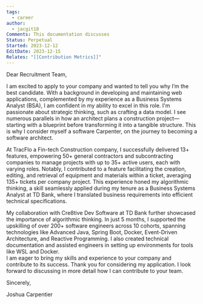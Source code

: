 ```yaml
---
tags:
  - career
author:
  - jacgit18
Comments: This documentation discusses
Status: Perpetual
Started: 2023-12-12
EditDate: 2023-12-15
Relates: "[[Contribution Metrics]]"
---
```

Dear Recruitment Team,  
  
I am excited to apply to your company and wanted to tell you why I’m the best candidate. With a background in developing and maintaining web applications, complemented by my experience as a Business Systems Analyst (BSA), I am confident in my ability to excel in this role. I'm passionate about strategic thinking, such as crafting a data model. I see numerous parallels in how an architect plans a construction project—starting with a blueprint before transforming it into a tangible structure. This is why I consider myself a software Carpenter, on the journey to becoming a software architect.  
  
At TracFlo a Fin-tech Construction company, I successfully delivered 13+ features, empowering 50+ general contractors and subcontracting companies to manage projects with up to 35+ active users, each with varying roles. Notably, I contributed to a feature facilitating the creation, editing, and retrieval of equipment and materials within a ticket, averaging 135+ tickets per company project. This experience honed my algorithmic thinking, a skill seamlessly applied during my tenure as a Business Systems Analyst at TD Bank, where I translated business requirements into efficient technical specifications.  
  
My collaboration with Cre8tive Dev Software at TD Bank further showcased the importance of algorithmic thinking. In just 5 months, I supported the upskilling of over 200+ software engineers across 10 cohorts, spanning technologies like Advanced Java, Spring Boot, Docker, Event-Driven Architecture, and Reactive Programming. I also created technical documentation and assisted engineers in setting up environments for tools like WSL and Docker.  
I am eager to bring my skills and experience to your company and contribute to its success. Thank you for considering my application. I look forward to discussing in more detail how I can contribute to your team.  
  
Sincerely,  
  
Joshua Carpentier